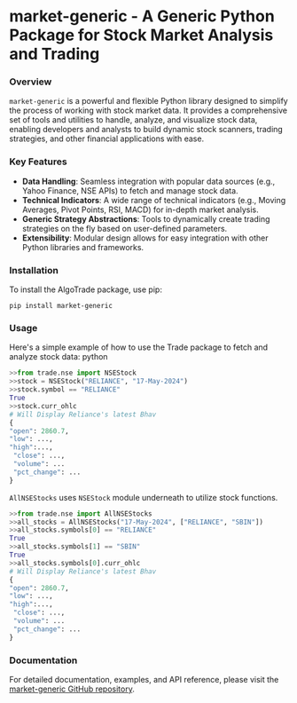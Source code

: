 # market-generic - A Generic Python Package for Stock Market Analysis and Trading

### Overview

`market-generic` is a powerful and flexible Python library designed to simplify the process of working with stock market data. It provides a comprehensive set of tools and utilities to handle, analyze, and visualize stock data, enabling developers and analysts to build dynamic stock scanners, trading strategies, and other financial applications with ease.


### Key Features
- <b>Data Handling</b>: Seamless integration with popular data sources (e.g., Yahoo Finance, NSE APIs) to fetch and manage stock data.
- <b>Technical Indicators</b>: A wide range of technical indicators (e.g., Moving Averages, Pivot Points, RSI, MACD) for in-depth market analysis.
- <b>Generic Strategy Abstractions</b>: Tools to dynamically create trading strategies on the fly based on user-defined parameters.
- <b>Extensibility</b>: Modular design allows for easy integration with other Python libraries and frameworks.


### Installation
To install the AlgoTrade package, use pip:

```commandline
pip install market-generic
```

### Usage

Here's a simple example of how to use the Trade package to fetch and analyze stock data:
python

```python 
>>from trade.nse import NSEStock
>>stock = NSEStock("RELIANCE", "17-May-2024")
>>stock.symbol == "RELIANCE"
True 
>>stock.curr_ohlc 
# Will Display Reliance's latest Bhav 
{
"open": 2860.7,
"low": ...,
"high":...,
 "close": ...,
 "volume": ...
 "pct_change": ...
}
```

`AllNSEStocks` uses `NSEStock` module underneath to utilize stock functions.

```python
>>from trade.nse import AllNSEStocks
>>all_stocks = AllNSEStocks("17-May-2024", ["RELIANCE", "SBIN"])
>>all_stocks.symbols[0] == "RELIANCE"
True
>>all_stocks.symbols[1] == "SBIN"
True 
>>all_stocks.symbols[0].curr_ohlc
# Will Display Reliance's latest Bhav 
{
"open": 2860.7,
"low": ...,
"high":...,
 "close": ...,
 "volume": ...
 "pct_change": ...
}
```


### Documentation

For detailed documentation, examples, and API reference, please visit the 
[market-generic 
GitHub repository](https://github.com/sharmasourab93/market-generic).
